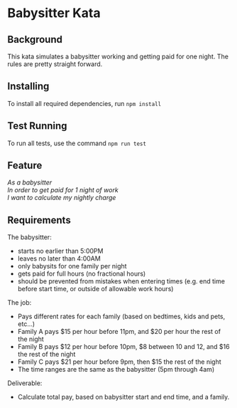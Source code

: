 # Babysitter Kata

## Background

This kata simulates a babysitter working and getting paid for one night. The rules are pretty straight forward.

## Installing

To install all required dependencies, run `npm install`

## Test Running

To run all tests, use the command `npm run test`

## Feature

_As a babysitter<br>
In order to get paid for 1 night of work<br>
I want to calculate my nightly charge<br>_

## Requirements

The babysitter:

- starts no earlier than 5:00PM
- leaves no later than 4:00AM
- only babysits for one family per night
- gets paid for full hours (no fractional hours)
- should be prevented from mistakes when entering times (e.g. end time before start time, or outside of allowable work hours)

The job:

- Pays different rates for each family (based on bedtimes, kids and pets, etc...)
- Family A pays $15 per hour before 11pm, and $20 per hour the rest of the night
- Family B pays $12 per hour before 10pm, $8 between 10 and 12, and \$16 the rest of the night
- Family C pays $21 per hour before 9pm, then $15 the rest of the night
- The time ranges are the same as the babysitter (5pm through 4am)

Deliverable:

- Calculate total pay, based on babysitter start and end time, and a family.
